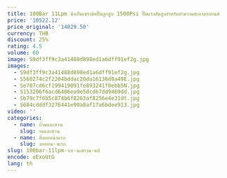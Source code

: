 ```yaml
---
title: 100Bar 11Lpm น้ําเย็นเซรามิคปั๊มลูกสูบ 1500Psi ปั๊มแรงดันสูงสําหรับทําความสะอาดรถยนต์
price: '10522.12'
price_original: '14029.50'
currency: THB
discount: 25%
rating: 4.5
volume: 60
image: S9df3ff9c3a41488d898ed1a6dff91ef2g.jpg
images:
  - S9df3ff9c3a41488d898ed1a6dff91ef2g.jpg
  - S560274c2f2204bddac20da16136d0a49E.jpg
  - Se707cd6cf199419091fe893241f0ebb5N.jpg
  - S153206f6acd6406ea9e5dcd67dd9469dd.jpg
  - Sb79c7f6b5c874b6f8263af8256e4e31dt.jpg
  - S684cdddf3276441e90a8af17a6bdee913.jpg
video: ''
categories:
  - name: บ้านและสวน
    slug: านและสวน
  - name: สิ่งทอหน้าแรก
    slug: งทอหน-าแรก
slug: 100bar-11lpm-าเย-นเซราม-คป
encode: oExoUtG
lang: th
---
```

  